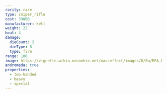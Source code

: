 ```yaml
---
rarity: rare
type: sniper_rifle
cost: 39000
manufacturer: kett
weight: 22
heat: 4
damage:
  dieCount: 2
  dieType: 8
  type: fire
range: 100
image: https://vignette.wikia.nocookie.net/masseffect/images/0/0a/MEA_Lanat_MP.png/revision/latest?cb=20180602003544
andromeda: true
properties:
  - two-handed
  - heavy
  - special
---
```

